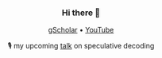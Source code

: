<h3 align="center">Hi there 👋</h3>

<p align="center">
  <a href="https://scholar.google.com/citations?user=HxcS1oYAAAAJ">gScholar</a> •
  <a href="https://www.youtube.com/@nadavtimor">YouTube</a>
</p>

<p align="center">
  🎙️ my upcoming <a href="https://faster-llms.vercel.app/talk/nadav-timor">talk</a> on speculative decoding
</p>

<!--
**keyboardAnt/keyboardAnt** is a ✨ _special_ ✨ repository because its `README.md` (this file) appears on your GitHub profile.

Here are some ideas to get you started:

- 🔭 I’m currently working on ...
- 🌱 I’m currently learning ...
- 👯 I’m looking to collaborate on ...
- 🤔 I’m looking for help with ...
- 💬 Ask me about ...
- 📫 How to reach me: ...
- 😄 Pronouns: ...
- ⚡ Fun fact: ...
-->
